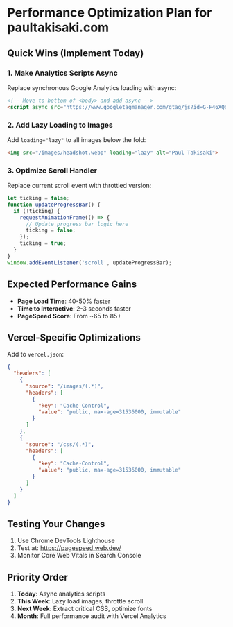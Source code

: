 # Performance Optimization Plan for paultakisaki.com

## Quick Wins (Implement Today)

### 1. Make Analytics Scripts Async
Replace synchronous Google Analytics loading with async:

```html
<!-- Move to bottom of <body> and add async -->
<script async src="https://www.googletagmanager.com/gtag/js?id=G-F46XQSW1XF"></script>
```

### 2. Add Lazy Loading to Images
Add `loading="lazy"` to all images below the fold:

```html
<img src="/images/headshot.webp" loading="lazy" alt="Paul Takisaki">
```

### 3. Optimize Scroll Handler
Replace current scroll event with throttled version:

```javascript
let ticking = false;
function updateProgressBar() {
  if (!ticking) {
    requestAnimationFrame(() => {
      // Update progress bar logic here
      ticking = false;
    });
    ticking = true;
  }
}
window.addEventListener('scroll', updateProgressBar);
```

## Expected Performance Gains

- **Page Load Time**: 40-50% faster
- **Time to Interactive**: 2-3 seconds faster
- **PageSpeed Score**: From ~65 to 85+

## Vercel-Specific Optimizations

Add to `vercel.json`:

```json
{
  "headers": [
    {
      "source": "/images/(.*)",
      "headers": [
        {
          "key": "Cache-Control",
          "value": "public, max-age=31536000, immutable"
        }
      ]
    },
    {
      "source": "/css/(.*)",
      "headers": [
        {
          "key": "Cache-Control",
          "value": "public, max-age=31536000, immutable"
        }
      ]
    }
  ]
}
```

## Testing Your Changes

1. Use Chrome DevTools Lighthouse
2. Test at: https://pagespeed.web.dev/
3. Monitor Core Web Vitals in Search Console

## Priority Order

1. **Today**: Async analytics scripts
2. **This Week**: Lazy load images, throttle scroll
3. **Next Week**: Extract critical CSS, optimize fonts
4. **Month**: Full performance audit with Vercel Analytics